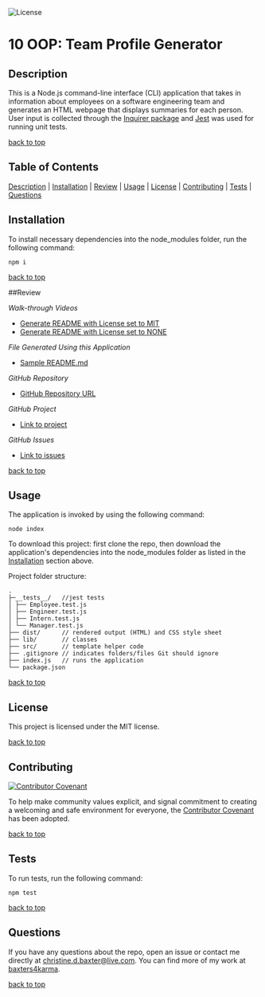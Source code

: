 ![License](https://img.shields.io/badge/license-MIT-success)

# 10 OOP: Team Profile Generator

## Description

This is a Node.js command-line interface (CLI) application that takes in information about employees on a software engineering team and generates an HTML webpage that displays summaries for each person. User input is collected through the [Inquirer package](https://www.npmjs.com/package/inquirer) and [Jest](https://www.npmjs.com/package/jest) was used for running unit tests.

[back to top](#table-of-contents)

## Table of Contents

[Description](#description) | [Installation](#installation) | [Review](#review) | [Usage](#usage) | [License](#license) | [Contributing](#contributing) | [Tests](#tests) | [Questions](#questions)

## Installation

To install necessary dependencies into the node_modules folder, run the following command:

```
npm i
```

[back to top](#table-of-contents)

##Review

_Walk-through Videos_

- [Generate README with License set to MIT](docs/README_License.gif)
- [Generate README with License set to NONE](docs/README_NoLicense.gif)

_File Generated Using this Application_

- [Sample README.md](docs/Sample-README.md)

_GitHub Repository_

- [GitHub Repository URL](https://github.com/baxters4karma/c9-readme-generator)

_GitHub Project_

- [Link to project](https://github.com/baxters4karma/readme-generator/projects)

_GitHub Issues_

- [Link to issues](https://github.com/baxters4karma/readme-generator/issues)

[back to top](#table-of-contents)

## Usage

The application is invoked by using the following command:

```
node index
```

To download this project: first clone the repo, then download the application's dependencies into the node_modules folder as listed in the [Installation](#installation) section above.

Project folder structure:

```
.
├─__tests__/   //jest tests
│ ├── Employee.test.js
│ ├── Engineer.test.js
│ ├── Intern.test.js
│ └── Manager.test.js
├── dist/      // rendered output (HTML) and CSS style sheet
├── lib/       // classes
├── src/       // template helper code
├── .gitignore // indicates folders/files Git should ignore
├── index.js   // runs the application
└── package.json
```

[back to top](#table-of-contents)

## License

This project is licensed under the MIT license.

[back to top](#table-of-contents)

## Contributing

[![Contributor Covenant](https://img.shields.io/badge/Contributor%20Covenant-2.1-4baaaa.svg)](../code_of_conduct.md#top)

To help make community values explicit, and signal commitment to creating a welcoming and safe environment for everyone, the [Contributor Covenant](../code_of_conduct.md) has been adopted.

[back to top](#table-of-contents)

## Tests

To run tests, run the following command:

```
npm test
```

[back to top](#table-of-contents)

## Questions

If you have any questions about the repo, open an issue or contact me directly at christine.d.baxter@live.com. You can find more of my work at [baxters4karma](https://github.com/baxters4karma/).

[back to top](#table-of-contents)
